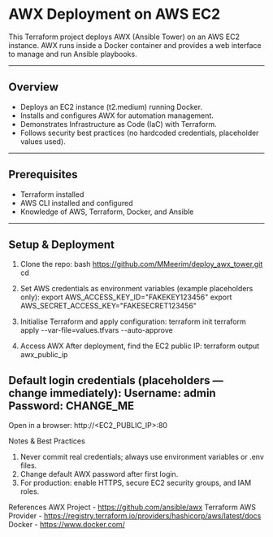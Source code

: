 # AWX Deployment on AWS EC2

This Terraform project deploys AWX (Ansible Tower) on an AWS EC2 instance. AWX runs inside a Docker container and provides a web interface to manage and run Ansible playbooks.

---

## Overview
- Deploys an EC2 instance (t2.medium) running Docker.
- Installs and configures AWX for automation management.
- Demonstrates Infrastructure as Code (IaC) with Terraform.
- Follows security best practices (no hardcoded credentials, placeholder values used).

---

## Prerequisites
- Terraform installed
- AWS CLI installed and configured
- Knowledge of AWS, Terraform, Docker, and Ansible

---

## Setup & Deployment

1. Clone the repo:
bash
https://github.com/MMeerim/deploy_awx_tower.git
cd <repo-name>

2. Set AWS credentials as environment variables (example placeholders only):
export AWS_ACCESS_KEY_ID="FAKEKEY123456"
export AWS_SECRET_ACCESS_KEY="FAKESECRET123456"

3. Initialise Terraform and apply configuration:
terraform init
terraform apply --var-file=values.tfvars --auto-approve

4. Access AWX
After deployment, find the EC2 public IP:
terraform output awx_public_ip

Default login credentials (placeholders — change immediately):
  Username: admin
  Password: CHANGE_ME
---
Open in a browser:
http://<EC2_PUBLIC_IP>:80

Notes & Best Practices
1. Never commit real credentials; always use environment variables or .env files.
2. Change default AWX password after first login.
3. For production: enable HTTPS, secure EC2 security groups, and IAM roles.

References
AWX Project - https://github.com/ansible/awx 
Terraform AWS Provider - https://registry.terraform.io/providers/hashicorp/aws/latest/docs 
Docker - https://www.docker.com/

